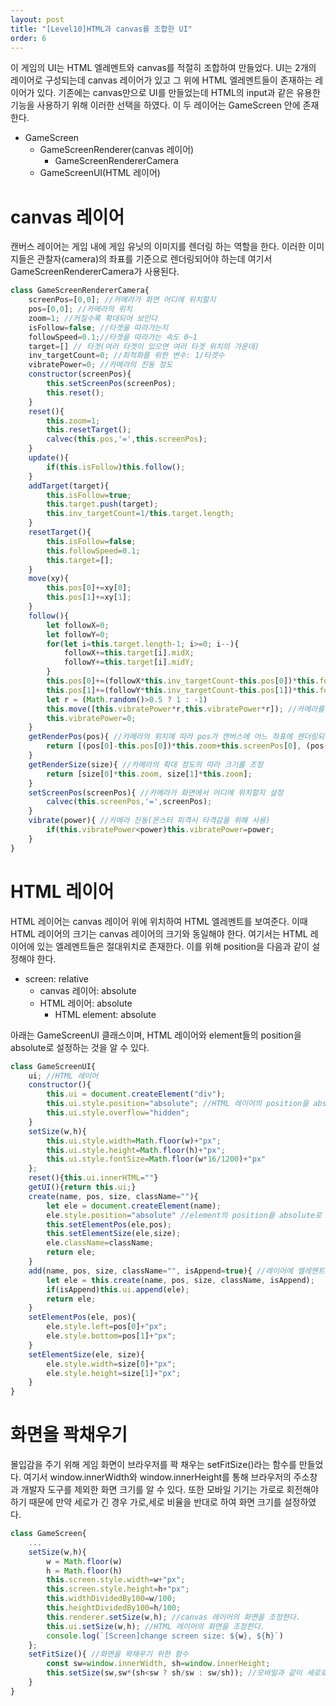 ```yaml
---
layout: post
title: "[Level10]HTML과 canvas를 조합한 UI"
order: 6
---
```


이 게임의 UI는 HTML 엘레멘트와 canvas를 적절히 조합하여 만들었다. UI는 2개의 레이어로 구성되는데 canvas 레이어가 있고 그 위에 HTML 엘레멘트들이 존재하는 레이어가 있다. 기존에는 canvas만으로 UI를 만들었는데 HTML의 input과 같은 유용한 기능을 사용하기 위해 이러한 선택을 하였다. 이 두 레이어는 GameScreen 안에 존재한다.


* GameScreen
    * GameScreenRenderer(canvas 레이어)
        * GameScreenRendererCamera
    * GameScreenUI(HTML 레이어)

# canvas 레이어

캔버스 레이어는 게임 내에 게임 유닛의 이미지를 렌더링 하는 역할을 한다. 이러한 이미지들은 관찰자(camera)의 좌표를 기준으로 렌더링되어야 하는데 여기서 GameScreenRendererCamera가 사용된다.

```js
class GameScreenRendererCamera{
    screenPos=[0,0]; //카메라가 화면 어디에 위치할지
    pos=[0,0]; //카메라의 위치
    zoom=1; //커질수록 확대되어 보인다
    isFollow=false; //타겟을 따라가는지
    followSpeed=0.1;//타겟을 따라가는 속도 0~1
    target=[] // 타겟(여러 타겟이 있으면 여러 타겟 위치의 가운데)
    inv_targetCount=0; //최적화를 위한 변수: 1/타겟수
    vibratePower=0; //카메라의 진동 정도
    constructor(screenPos){
        this.setScreenPos(screenPos);
        this.reset();
    }
    reset(){
        this.zoom=1;
        this.resetTarget();
        calvec(this.pos,'=',this.screenPos);
    }
    update(){
        if(this.isFollow)this.follow();
    }
    addTarget(target){
        this.isFollow=true;
        this.target.push(target);
        this.inv_targetCount=1/this.target.length;
    }
    resetTarget(){
        this.isFollow=false;
        this.followSpeed=0.1;
        this.target=[];
    }
    move(xy){
        this.pos[0]+=xy[0];
        this.pos[1]+=xy[1];
    }
    follow(){
        let followX=0;
        let followY=0;
        for(let i=this.target.length-1; i>=0; i--){
            followX+=this.target[i].midX;
            followY+=this.target[i].midY;
        }
        this.pos[0]+=(followX*this.inv_targetCount-this.pos[0])*this.followSpeed;
        this.pos[1]+=(followY*this.inv_targetCount-this.pos[1])*this.followSpeed;
        let r = (Math.random()>0.5 ? 1 : -1)
        this.move([this.vibratePower*r,this.vibratePower*r]); //카메라를 진동
        this.vibratePower=0;
    }
    getRenderPos(pos){ //카메라의 위치에 따라 pos가 캔버스에 어느 좌표에 렌더링되어야 할지 반환
        return [(pos[0]-this.pos[0])*this.zoom+this.screenPos[0], (pos[1]-this.pos[1])*this.zoom+this.screenPos[1]];
    }
    getRenderSize(size){ //카메라의 확대 정도의 따라 크기를 조정 
        return [size[0]*this.zoom, size[1]*this.zoom];
    }
    setScreenPos(screenPos){ //카메라가 화면에서 어디에 위치할지 설정
        calvec(this.screenPos,'=',screenPos);
    }
    vibrate(power){ //카메라 진동(몬스터 피격시 타격감을 위해 사용)
        if(this.vibratePower<power)this.vibratePower=power;
    }
}
```

# HTML 레이어

HTML 레이어는 canvas 레이어 위에 위치하여 HTML 엘레멘트를 보여준다. 이때 HTML 레이어의 크기는 canvas 레이어의 크기와 동일해야 한다. 여기서는 HTML 레이어에 있는 엘레멘트들은 절대위치로 존재한다. 이를 위해 position을 다음과 같이 설정해야 한다.

* screen: relative
    * canvas 레이어: absolute
    * HTML 레이어: absolute
        * HTML element: absolute

아래는 GameScreenUI 클래스이며, HTML 레이어와 element들의 position을 absolute로 설정하는 것을 알 수 있다.

```js
class GameScreenUI{
    ui; //HTML 레이어
    constructor(){
        this.ui = document.createElement("div");
        this.ui.style.position="absolute"; //HTML 레이어의 position을 absolute로 설정
        this.ui.style.overflow="hidden";
    }
    setSize(w,h){
        this.ui.style.width=Math.floor(w)+"px";
        this.ui.style.height=Math.floor(h)+"px";
        this.ui.style.fontSize=Math.floor(w*16/1200)+"px"
    };
    reset(){this.ui.innerHTML=""}
    getUI(){return this.ui;}
    create(name, pos, size, className=""){
        let ele = document.createElement(name);
        ele.style.position="absolute" //element의 position을 absolute로 설정
        this.setElementPos(ele,pos);
        this.setElementSize(ele,size);
        ele.className=className;
        return ele;
    }
    add(name, pos, size, className="", isAppend=true){ //레이어에 엘레멘트를 추가
        let ele = this.create(name, pos, size, className, isAppend);
        if(isAppend)this.ui.append(ele);
        return ele;
    }
    setElementPos(ele, pos){
        ele.style.left=pos[0]+"px";
        ele.style.bottom=pos[1]+"px";
    }
    setElementSize(ele, size){
        ele.style.width=size[0]+"px";
        ele.style.height=size[1]+"px";
    }
}
```



# 화면을 꽉채우기

몰입감을 주기 위해 게임 화면이 브라우저를 꽉 채우는 setFitSize()라는 함수를 만들었다. 여기서 window.innerWidth와 window.innerHeight를 통해 브라우저의 주소창과 개발자 도구를 제외한 화면 크기를 알 수 있다. 또한 모바일 기기는 가로로 회전해야 하기 때문에 만약 세로가 긴 경우 가로,세로 비율을 반대로 하여 화면 크기를 설정하였다.

```js
class GameScreen{
    ...
    setSize(w,h){
        w = Math.floor(w)
        h = Math.floor(h)
        this.screen.style.width=w+"px";
        this.screen.style.height=h+"px";
        this.widthDividedBy100=w/100;
        this.heightDividedBy100=h/100;
        this.renderer.setSize(w,h); //canvas 레이어의 화면을 조정한다.
        this.ui.setSize(w,h); //HTML 레이어의 화면을 조정한다.
        console.log(`[Screen]change screen size: ${w}, ${h}`)
    };
    setFitSize(){ //화면을 꽉채우기 위한 함수
        const sw=window.innerWidth, sh=window.innerHeight;
        this.setSize(sw,sw*(sh<sw ? sh/sw : sw/sh)); //모바일과 같이 세로로 긴 화면은 반대로 적용
    }
}
```